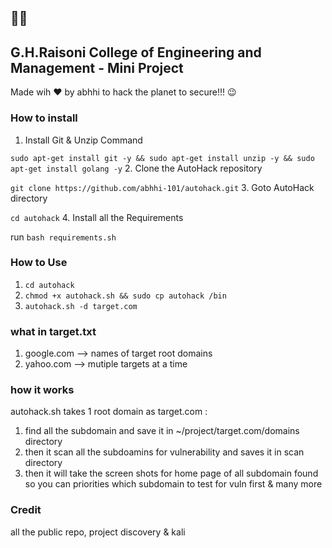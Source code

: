  👩‍💻
 --------------------
 ## G.H.Raisoni College of Engineering and Management - Mini Project
 Made wih ❤️ by abhhi 
 to
 hack the planet to secure!!! 😉
 
### How to install
1. Install Git & Unzip Command 

``sudo apt-get install git -y && sudo apt-get install unzip -y && sudo apt-get install golang -y``
2. Clone the AutoHack repository 

``git clone https://github.com/abhhi-101/autohack.git``
3. Goto AutoHack directory

``cd autohack``
4. Install all the Requirements

run ``bash requirements.sh``

### How to Use
1. ``cd autohack``
2. ``chmod +x autohack.sh && sudo cp autohack /bin``
3. ``autohack.sh -d target.com``

### what in target.txt
1. google.com  --> names of target root domains
2. yahoo.com   --> mutiple targets at a time

### how it works
autohack.sh takes 1 root domain as target.com :
1. find all the subdomain and save it in ~/project/target.com/domains directory
2. then it scan all the subdoamins for vulnerability and saves it in scan directory
3. then it will take the screen shots for home page of all subdomain found so you can priorities which subdomain to test for vuln first
& many more

### Credit 
all the public repo, project discovery & kali
